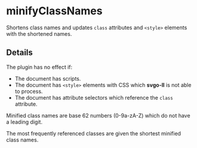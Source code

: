# minifyClassNames

Shortens class names and updates `class` attributes and `<style>` elements with the shortened names.

## Details

The plugin has no effect if:

- The document has scripts.
- The document has `<style>` elements with CSS which **svgo-ll** is not able to process.
- The document has attribute selectors which reference the `class` attribute.

Minified class names are base 62 numbers (0-9a-zA-Z) which do not have a leading digit.

The most frequently referenced classes are given the shortest minified class names.
